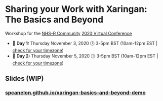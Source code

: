 # Sharing your Work with Xaringan: The Basics and Beyond 

Workshop for the [NHS-R Community](https://nhsrcommunity.com/about/) [2020 Virtual Conference](https://www.eventbrite.co.uk/e/nhs-r-virtual-conference-2020-tickets-116861085653)

- :date: **Day 1:** Thursday November 3, 2020 :clock3: 3-5pm BST (10am-12pm EST | [check for your timezone](https://www.worldtimebuddy.com/?qm=1&lid=2643743,5128581&h=5128581&date=2020-11-3&sln=10-12))
- :date: **Day 2:**  Thursday November 5, 2020 :clock3: 3-5pm BST (10am-12pm EST | [check for your timezone](https://www.worldtimebuddy.com/?qm=1&lid=2643743,5128581&h=5128581&date=2020-11-5&sln=10-12))

## Slides (WIP)

### [spcanelon.github.io/xaringan-basics-and-beyond-demo](https://spcanelon.github.io/xaringan-basics-and-beyond-demo/xaringan-basics-and-beyond-demo.html)
